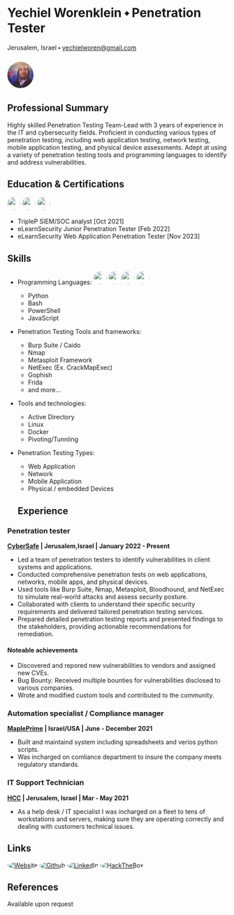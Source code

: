 <style>
    img {
      width: 30px;
      height: 30px;
      object-fit: cover;
      border-radius: 50%;
    }
  </style>
  
# Yechiel Worenklein ⬩ Penetration Tester
Jerusalem, Israel ⬩ [yechielworen@gmail.com](mailto:yechielworen@gmail.com)
### <img style="border-radius: 50%; width: 60px; height: 60px; object-fit: cover;" src="yechielw.jpeg">

## Professional Summary
Highly skilled Penetration Testing Team-Lead with 3 years of experience in the IT and cybersecurity fields. Proficient in conducting various types of penetration testing, including web application testing, network testing, mobile application testing, and physical device assessments. Adept at using a variety of penetration testing tools and programming languages to identify and address vulnerabilities.

## Education & Certifications 
![](https://static.wixstatic.com/media/9347c4_563a828677fc402d893a07cabf3ad93f~mv2.png) ![](https://elearnsecurity.com/wp-content/uploads/eJPT.png) ![](https://elearnsecurity.com/wp-content/uploads/eWPTv1.png)
-  TripleP SIEM/SOC analyst [Oct 2021]
-  eLearnSecurity Junior Penetration Tester [Feb 2022]
-  eLearnSecurity Web Application Penetration Tester [Nov 2023]

## Skills
- Programming Languages:
  ![](https://s3.dualstack.us-east-2.amazonaws.com/pythondotorg-assets/media/community/logos/python-logo-only.png) ![](https://upload.wikimedia.org/wikipedia/commons/thumb/4/4b/Bash_Logo_Colored.svg/2048px-Bash_Logo_Colored.svg.png)![](https://upload.wikimedia.org/wikipedia/commons/a/af/PowerShell_Core_6.0_icon.png) ![](https://upload.wikimedia.org/wikipedia/commons/thumb/6/6a/JavaScript-logo.png/900px-JavaScript-logo.png?20120221235433)
  - Python
  - Bash
  - PowerShell
  - JavaScript
  
- Penetration Testing Tools and frameworks: 
  - Burp Suite / Caido
  - Nmap
  - Metasploit Framework
  - NetExec (Ex. CrackMapExec)
  - Gophish
  - Frida
  - and more...

- Tools and technologies: 
  - Active Directory
  - Linux
  - Docker
  - Pivoting/Tunnling
 
- Penetration Testing Types:
  - Web Application
  - Network 
  - Mobile Application
  - Physical / embedded Devices

  ## Experience


### Penetration tester

**[CyberSafe](https://cybersafe.co.il/) | Jerusalem,Israel | January 2022 - Present** 
- Led a team of penetration testers to identify vulnerabilities in client systems and applications.
- Conducted comprehensive penetration tests on web applications, networks, mobile apps, and physical devices.
- Used tools like Burp Suite, Nmap, Metasploit, Bloodhound, and NetExec to simulate real-world attacks and assess security posture.
- Collaborated with clients to understand their specific security requirements and delivered tailored penetration testing services.
- Prepared detailed penetration testing reports and presented findings to the stakeholders, providing actionable recommendations for remediation.

#### Noteable achievements
- Discovered and repored new vulnerabilities to vendors and assigned new CVEs.
- Bug Bounty: Received multiple bounties for vulnerabilities disclosed to various  companies.
- Wrote and modified custom tools and contributed to the community. 

### Automation specialist / Compliance manager

**[MaplePrime](https://mapleprime.com/) | Israel/USA | June - December 2021**
- Built and maintaind system including spreadsheets and verios python scripts.
- Was incharged on comliance department to insure the company meets regulatory standards.

### IT Support Technician

**[HCC](https://github.com/hcc-israel) | Jerusalem, Israel | Mar - May 2021**
- As a help desk / IT specialist I was incharged on a fleet to tens of workstations and servers, making sure they are operating correctly and dealing with customers technical issues.


## Links
[![Website](https://i.imgur.com/lHEUqlK.png)](https://yehciel.xyz) 
[![Github](https://github.githubassets.com/favicons/favicon.png)](https://github.com/yechielw) 
[![LinkedIn](https://static.licdn.com/sc/h/8s162nmbcnfkg7a0k8nq9wwqo)](https://www.linkedin.com/in/yechielw/) 
[![HackTheBox](https://app.hackthebox.com/images/HTB-favicon/favicon-32x32.png)](https://app.hackthebox.com/profile/488213)
## References
Available upon request

